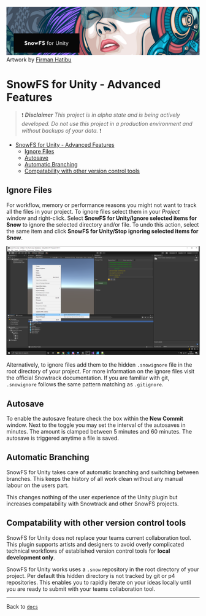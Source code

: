 ![](../readme-header.jpg) Artwork by [Firman Hatibu](https://www.instagram.com/firmanhatibu/?hl=en)

# SnowFS for Unity - Advanced Features

> ❗ ***Disclaimer** This project is in alpha state and is being actively developed. Do not use this project in a production environment and without backups of your data.* ❗

- [SnowFS for Unity - Advanced Features](#snowfs-for-unity---advanced-features)
  - [Ignore Files](#ignore-files)
  - [Autosave](#autosave)
  - [Automatic Branching](#automatic-branching)
  - [Compatability with other version control tools](#compatability-with-other-version-control-tools)

## Ignore Files

For workflow, memory or performance reasons you might not want to track all the files in your project. To ignore files select them in your *Project* window and right-click. Select **SnowFS for Unity/Ignore selected items for Snow** to ignore the selected directory and/or file. To undo this action, select the same item and click **SnowFS for Unity/Stop ignoring selected items for Snow**.

![](img/ignore-menu-item.png)

Alternatively, to ignore files add them to the hidden `.snowignore` file in the root directory of your project. For more information on the ignore files visit the official Snowtrack documentation. If you are familiar with git, `.snowignore` follows the same pattern matching as `.gitignore`.

## Autosave

To enable the autosave feature check the box within the **New Commit** window. Next to the toggle you may set the interval of the autosaves in minutes. The amount is clamped between 5 minutes and 60 minutes. The autosave is triggered anytime a file is saved.

## Automatic Branching

SnowFS for Unity takes care of automatic branching and switching between branches. This keeps the history of all work clean without any manual labour on the users part.

This changes nothing of the user experience of the Unity plugin but increases compatability with Snowtrack and other SnowFS projects.

## Compatability with other version control tools

SnowFS for Unity does not replace your teams current collaboration tool. This plugin supports artists and designers to avoid overly complicated technical workflows of established version control tools for **local development only**.

SnowFS for Unity works uses a `.snow` repository in the root directory of your project. Per default this hidden directory is not tracked by git or p4 repositories. This enables you to rapidly iterate on your ideas locally until you are ready to submit with your teams collaboration tool.

---

Back to [`docs`](../docs)

